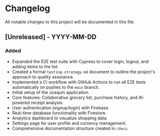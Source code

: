 # Changelog

All notable changes to this project will be documented in this file.

## [Unreleased] - YYYY-MM-DD

### Added
- Expanded the E2E test suite with Cypress to cover login, logout, and adding items to the list.
- Created a formal `testing-strategy.md` document to outline the project's approach to quality assurance.
- Implemented a CI workflow with GitHub Actions to run all E2E tests automatically on pushes to the `main` branch.
- Initial setup of the Joaquin application.
- Core features: Collaborative grocery list, purchase history, and AI-powered receipt analysis.
- User authentication (signup/login) with Firebase.
- Real-time database functionality with Firestore.
- Analytics dashboard to visualize shopping data.
- Settings page for user profile and currency management.
- Comprehensive documentation structure created in `/docs`.
